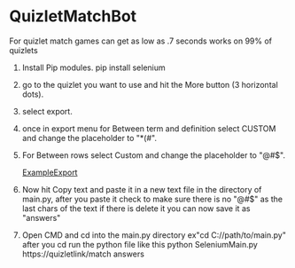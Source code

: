 # QuizletMatchBot
 For quizlet match games can get as low as .7 seconds works on 99% of quizlets
 
1. Install Pip modules.
    pip install selenium
    
2. go to the quizlet you want to use and hit the More button (3 horizontal dots).
 
3. select export.
 
4. once in export menu for Between term and definition select CUSTOM and change the placeholder to "*(#".
 
5. For Between rows select Custom and change the placeholder to "@#$".

    [ExampleExport](https://raw.githubusercontent.com/allepicondor/QuizletMatchBot/main/images/Export.PNG)
    
6. Now hit Copy text and paste it in a new text file in the directory of main.py, after you paste it check to make sure there is no "@#$" as the last chars of the text if there is delete it you can now save it as "answers"
 
7. Open CMD and cd into the main.py directory ex"cd C://path/to/main.py" after you cd run the python file like this
   python SeleniumMain.py https://quizletlink/match answers
